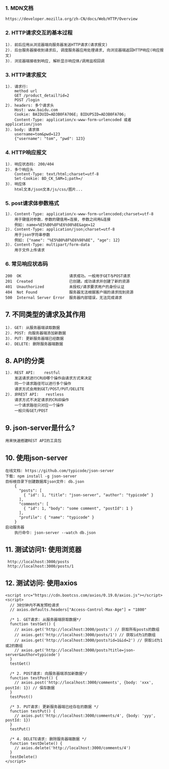 ### 1. MDN文档
    https://developer.mozilla.org/zh-CN/docs/Web/HTTP/Overview

### 2. HTTP请求交互的基本过程
    1). 前后应用从浏览器端向服务器发送HTTP请求(请求报文)
    2). 后台服务器接收到请求后, 调度服务器应用处理请求, 向浏览器端返回HTTP响应(响应报文)
    3). 浏览器端接收到响应, 解析显示响应体/调用监视回调

### 3. HTTP请求报文
    1). 请求行:
        method url
        GET /product_detail?id=2
        POST /login 
    2). headers: 多个请求头
        Host: www.baidu.com
        Cookie: BAIDUID=AD3B0FA706E; BIDUPSID=AD3B0FA706;
        Content-Type: application/x-www-form-urlencoded 或者 application/json
    3). body: 请求体
        username=tom&pwd=123
        {"username": "tom", "pwd": 123}    

### 4. HTTP响应报文
    1). 响应状态码: 200/404
    2). 多个响应头
        Content-Type: text/html;charset=utf-8
        Set-Cookie: BD_CK_SAM=1;path=/
    3). 响应体
        html文本/json文本/js/css/图片...

### 5. post请求体参数格式
    1). Content-Type: application/x-www-form-urlencoded;charset=utf-8
        用于键值对参数，参数的键值用=连接, 参数之间用&连接
        例如: name=%E5%B0%8F%E6%98%8E&age=12
    2). Content-Type: application/json;charset=utf-8
        用于json字符串参数
        例如: {"name": "%E5%B0%8F%E6%98%8E", "age": 12}
    3). Content-Type: multipart/form-data
        用于文件上传请求

### 6. 常见响应状态码
    200	 OK                     请求成功。一般用于GET与POST请求
    201  Created                已创建。成功请求并创建了新的资源
    401  Unauthorized           未授权/请求要求用户的身份认证
    404  Not Found              服务器无法根据客户端的请求找到资源
    500  Internal Server Error  服务器内部错误，无法完成请求

## 7. 不同类型的请求及其作用
    1). GET: 从服务器端读取数据
    2). POST: 向服务器端添加新数据
    3). PUT: 更新服务器端已经数据
    4). DELETE: 删除服务器端数据

## 8. API的分类
    1). REST API:    restful
        发送请求进行CRUD哪个操作由请求方式来决定
        同一个请求路径可以进行多个操作
        请求方式会用到GET/POST/PUT/DELETE
    2). 非REST API:   restless
        请求方式不决定请求的CRUD操作
        一个请求路径只对应一个操作
        一般只有GET/POST

## 9. json-server是什么?
    用来快速搭建REST API的工具包

## 10. 使用json-server
    在线文档: https://github.com/typicode/json-server
    下载: npm install -g json-server
    目标根目录下创建数据库json文件: db.json
        {
          "posts": [
            { "id": 1, "title": "json-server", "author": "typicode" }
          ],
          "comments": [
            { "id": 1, "body": "some comment", "postId": 1 }
          ],
          "profile": { "name": "typicode" }
        }
    启动服务器
        执行命令: json-server --watch db.json

## 11. 测试访问1: 使用浏览器
     http://localhost:3000/posts
     http://localhost:3000/posts/1

## 12. 测试访问: 使用axios
    <script src="https://cdn.bootcss.com/axios/0.19.0/axios.js"></script>
    <script>
      // 30分钟内不再发预检请求
      // axios.defaults.headers["Access-Control-Max-Age"] = "1800"
    
      /* 1. GET请求: 从服务器端获取数据*/
      function testGet() {
        // axios.get('http://localhost:3000/posts') // 获取所有posts的数组
        // axios.get('http://localhost:3000/posts/1') // 获取id为1的数组
        // axios.get('http://localhost:3000/posts?id=1&id=2') // 获取id为1或2的数组
        // axios.get('http://localhost:3000/posts?title=json-server&author=typicode')
      }
      testGet()
    
      /* 2. POST请求: 向服务器端添加新数据*/
      function testPost() {
        // axios.post('http://localhost:3000/comments', {body: 'xxx', postId: 1}) // 保存数据
      }
      testPost()
    
      /* 3. PUT请求: 更新服务器端已经存在的数据 */
      function testPut() {
        // axios.put('http://localhost:3000/comments/4', {body: 'yyy', postId: 1})
      }
      testPut()
    
      /* 4. DELETE请求: 删除服务器端数据 */
      function testDelete() {
        // axios.delete('http://localhost:3000/comments/4')
      }
      testDelete()
    </script>